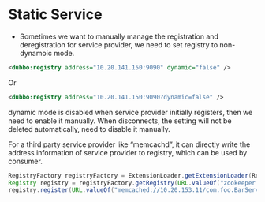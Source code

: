# Static Service

* Sometimes we want to manually manage the registration and deregistration for service provider, we need to set registry to non-dynamoic mode. 

```xml
<dubbo:registry address="10.20.141.150:9090" dynamic="false" />
```

Or 

```xml
<dubbo:registry address="10.20.141.150:9090?dynamic=false" />
```


dynamic mode is disabled when service provider initially registers, then we need to enable it manually. When disconnects, the setting will not be deleted automatically, need to disable it manually.

For a third party service provider like “memcachd”, it can directly write the address information of service provider to registry, which can be used by consumer.

```java
RegistryFactory registryFactory = ExtensionLoader.getExtensionLoader(RegistryFactory.class).getAdaptiveExtension();
Registry registry = registryFactory.getRegistry(URL.valueOf("zookeeper://10.20.153.10:2181"));
registry.register(URL.valueOf("memcached://10.20.153.11/com.foo.BarService?category=providers&dynamic=false&application=foo"));
```


[^1]: usually called by monitor system